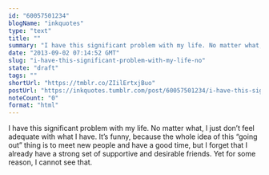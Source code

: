 ```yaml
---
id: "60057501234"
blogName: "inkquotes"
type: "text"
title: ""
summary: "I have this significant problem with my life. No matter what, I just don't feel adequate with what I have. It's funny, because..."
date: "2013-09-02 07:14:52 GMT"
slug: "i-have-this-significant-problem-with-my-life-no"
state: "draft"
tags: ""
shortUrl: "https://tmblr.co/ZIilErtxjBuo"
postUrl: "https://inkquotes.tumblr.com/post/60057501234/i-have-this-significant-problem-with-my-life-no"
noteCount: "0"
format: "html"
---
```


I have this significant problem with my life. No matter what, I just don’t feel adequate with what I have. It’s funny, because the whole idea of this “going out” thing is to meet new people and have a good time, but I forget that I already have a strong set of supportive and desirable friends. Yet for some reason, I cannot see that.